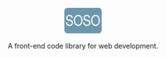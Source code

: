 <p align="center">
  
  <a href="#">
    <img src="assets/img/soso-logo.svg" width="15%" height="15%">
  </a>
  
  <p align="center">
    A front-end code library for web development.
  <p>

</p>